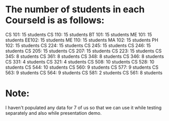 # The number of students in each CourseId is as follows:

CS 101: 15 students
CS 110: 15 students
BT 101: 15 students
ME 101: 15 students
EE102: 15 students
ME 110: 15 students
MA 102: 15 students
PH 102: 15 students
CS 224: 15 students
CS 245: 15 students
CS 246: 15 students
CS 205: 15 students
CS 207: 15 students
CS 223: 15 students
CS 345: 8 students
CS 361: 8 students
CS 348: 8 students
CS 346: 8 students
CS 331: 4 students
CS 321: 4 students
CS 508: 10 students
CS 528: 10 students
CS 544: 10 students
CS 560: 9 students
CS 577: 9 students
CS 563: 9 students
CS 564: 9 students
CS 581: 2 students
CS 561: 8 students

# Note:
I haven't populated any data for 7 of us so that we can use it while testing separately and also while presentation demo.